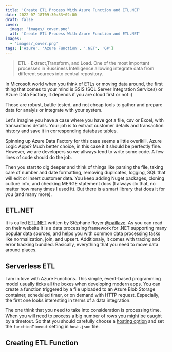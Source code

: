 ```yaml
---
title: 'Create ETL Process With Azure Function and ETL.NET'
date: 2022-07-18T09:30:33+02:00
draft: false
cover:
  image: 'images/_cover.png'
  alt: 'Create ETL Process With Azure Function and ETL.NET'
images:
  - 'images/_cover.png'
tags: ['Azure', 'Azure Function', '.NET', 'C#']
---
```


> ETL - Extract,Transform, and Load. One of the most important processes in Bussiness Intelligence allowing integrate data from different sources into central repository.

In Microsoft world when you think of ETLs or moving data around, the first thing that comes to your mind is SSIS (SQL Server Integration Services) or Azure Data Factory, it depends if you are cloud first or not :)

Those are robust, battle tested, and not cheap tools to gather and prepare data for analyis or integrate with your system.

Let's imagine you have a case where you have got a file, csv or Excel, with transactions details. Your job is to extract customer details and transaction history and save it in corresponding database tables.

Spinning up Azure Data Factory for this case seems a little overlkill. Azure Logic Apps? Much better choice, in this case it it should be perfectly fine. However, we are developers so we allways tend to write some code. A few lines of code should do the job.

Then you start to dig deeper and think of things like parsing the file, taking care of number and date formatting, removing duplicates, logging, SQL that will edit or insert customer data. You keep adding Nuget packages, cloning culture info, and checking MERGE statement docs (I always do that, no matter how many times I used it). But there is a smart library that does it for you (and many more).

## ETL.NET

It is called [ETL.NET](https://paillave.github.io/Etl.Net/) written by Stéphane Royer [@paillave](https://github.com/paillave). As you can read on their website it is a data processing framework for .NET supporting many popular data sources, and helps you with common data processing tasks like normalization, join, and upsert. Additionaly, it comes with tracing and error tracking bundled. Basically, everything that you need to move data around places.

## Serverless ETL

I am in love with Azure Functions. This simple, event-based programming model usually ticks all the boxes when developing modern apps. You can create a function triggered by a file uploaded to an Azure Blob Storage container, scheduled timer, or on demand with HTTP request. Especially, the first one looks interesting in terms of a data integration.

The one think that you need to take into consideration is processing time. When you will need to process a big number of rows you might be caught by a timetout. So that you should carefully choose a [hosting option](https://docs.microsoft.com/en-us/azure/azure-functions/functions-scale#timeout) and set the ```functionTimeout``` setting in ```host.json``` file.

## Creating ETL Function